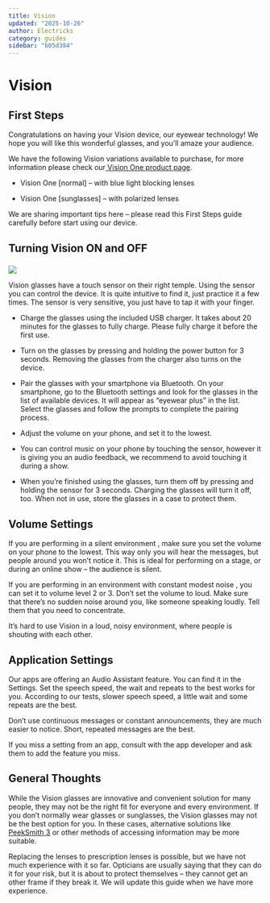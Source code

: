 ```yaml
---
title: Vision
updated: "2025-10-26"
author: Electricks
category: guides
sidebar: "b05d384"
---
```


# Vision

## First Steps

Congratulations on having your Vision device, our eyewear technology! We hope you will like this wonderful glasses, and you’ll amaze your audience.

We have the following Vision variations available to purchase, for more information please check our[ Vision One product page](https://electricks.info/product/vision/).

- Vision One [normal] – with blue light blocking lenses

- Vision One [sunglasses] – with polarized lenses

We are sharing important tips here – please read this First Steps guide carefully before start using our device.

## Turning Vision ON and OFF

###

![](https://electricks.info/wp-content/uploads/2022/12/vision_touch_sensor-1.png)

Vision glasses have a touch sensor on their right temple. Using the sensor you can control the device. It is quite intuitive to find it, just practice it a few times. The sensor is very sensitive, you just have to tap it with your finger.

- Charge the glasses using the included USB charger. It takes about 20 minutes for the glasses to fully charge. Please fully charge it before the first use.

- Turn on the glasses by pressing and holding the power button for 3 seconds. Removing the glasses from the charger also turns on the device.

- Pair the glasses with your smartphone via Bluetooth. On your smartphone, go to the Bluetooth settings and look for the glasses in the list of available devices. It will appear as “eyewear plus” in the list. Select the glasses and follow the prompts to complete the pairing process.

- Adjust the volume on your phone, and set it to the lowest.

- You can control music on your phone by touching the sensor, however it is giving you an audio feedback, we recommend to avoid touching it during a show.

- When you’re finished using the glasses, turn them off by pressing and holding the sensor for 3 seconds. Charging the glasses will turn it off, too. When not in use, store the glasses in a case to protect them.

## Volume Settings

If you are performing in a silent environment , make sure you set the volume on your phone to the lowest. This way only you will hear the messages, but people around you won’t notice it. This is ideal for performing on a stage, or during an online show – the audience is silent.

If you are performing in an environment with constant modest noise , you can set it to volume level 2 or 3. Don’t set the volume to loud. Make sure that there’s no sudden noise around you, like someone speaking loudly. Tell them that you need to concentrate.

It’s hard to use Vision in a loud, noisy environment, where people is shouting with each other.

## Application Settings

Our apps are offering an Audio Assistant feature. You can find it in the Settings. Set the speech speed, the wait and repeats to the best works for you. According to our tests, slower speech speed, a little wait and some repeats are the best.

Don’t use continuous messages or constant announcements, they are much easier to notice. Short, repeated messages are the best.

If you miss a setting from an app, consult with the app developer and ask them to add the feature you miss.

## General Thoughts

While the Vision glasses are innovative and convenient solution for many people, they may not be the right fit for everyone and every environment. If you don’t normally wear glasses or sunglasses, the Vision glasses may not be the best option for you. In these cases, alternative solutions like [PeekSmith 3](https://electricks.info/product/peeksmith-3/) or other methods of accessing information may be more suitable.

Replacing the lenses to prescription lenses is possible, but we have not much experience with it so far. Opticians are usually saying that they can do it for your risk, but it is about to protect themselves – they cannot get an other frame if they break it. We will update this guide when we have more experience.